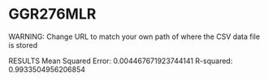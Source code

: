 # GGR276MLR
WARNING: Change URL to match your own path of where the CSV data file is stored 

RESULTS 
Mean Squared Error: 0.004467671923744141
R-squared: 0.9933504956206854
